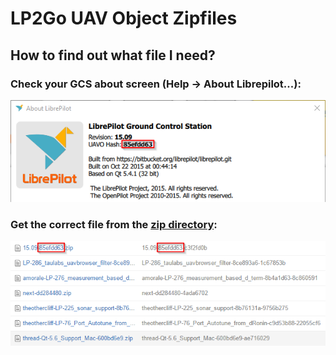 # LP2Go UAV Object Zipfiles

## How to find out what file I need?
### Check your GCS about screen (Help -> About Librepilot...):
![About Screen](https://raw.githubusercontent.com/MarcProe/lp2go-uavo/master/wiki/about.png)

### Get the correct file from the [zip directory](https://github.com/MarcProe/lp2go-uavo/tree/master/zip):
![ZIP](https://github.com/MarcProe/lp2go-uavo/blob/master/wiki/file.png)
